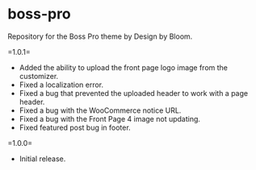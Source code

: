 # boss-pro
Repository for the Boss Pro theme by Design by Bloom.

=1.0.1=
* Added the ability to upload the front page logo image from the customizer.
* Fixed a localization error.
* Fixed a bug that prevented the uploaded header to work with a page header.
* Fixed a bug with the WooCommerce notice URL.
* Fixed a bug with the Front Page 4 image not updating.
* Fixed featured post bug in footer.

=1.0.0=
* Initial release.